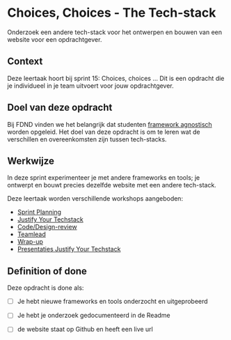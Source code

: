 
# Choices, Choices - The Tech-stack

Onderzoek een andere tech-stack voor het ontwerpen en bouwen van een website voor een opdrachtgever.

## Context

Deze leertaak hoort bij sprint 15: Choices, choices ... Dit is een opdracht die je individueel in je team uitvoert voor jouw opdrachtgever.

<!--
Bij deze leertaak hoort de deeltaak:

- [Choices, Choices - Justify Your Tech Stack](https://github.com/fdnd-task/choices-choices-justify-your-tech-stack)
-->

## Doel van deze opdracht

Bij FDND vinden we het belangrijk dat studenten [framework agnostisch](https://dev.to/stefannieuwenhuis/3-reasons-why-i-went-framework-agnostic-and-why-you-should-do-that-too-2o37) worden opgeleid. Het doel van deze opdracht is om te leren wat de verschillen en overeenkomsten zijn tussen tech-stacks.

## Werkwijze

In deze sprint experimenteer je met andere frameworks en tools; je ontwerpt en bouwt precies dezelfde website met een andere tech-stack.

Deze leertaak worden verschillende workshops aangeboden:

- [Sprint Planning](sprint-planning.md)
- [Justify Your Techstack](justify-your-techstack.md)
- [Code/Design-review](code-design-review-week-1.md)
- [Teamlead](teamlead.md)
- [Wrap-up](wrap-up.md)
- [Presentaties Justify Your Techstack](presentaties-techstack.md)

## Definition of done

Deze opdracht is done als:

 - [ ] Je hebt nieuwe frameworks en tools onderzocht en uitgeprobeerd
 - [ ] Je hebt je onderzoek gedocumenteerd in de Readme
 - [ ] de website staat op Github en heeft een live url
 
